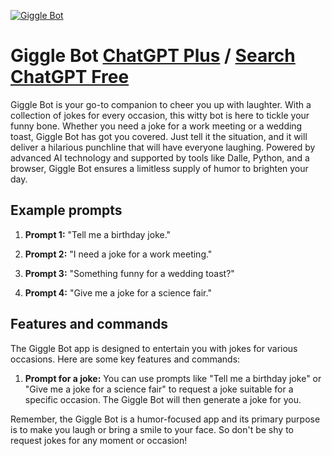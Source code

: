 
[![Giggle Bot](https://files.oaiusercontent.com/file-bRud0J6HE6mEbxVLpjFAR00v?se=2123-10-17T03%3A32%3A22Z&sp=r&sv=2021-08-06&sr=b&rscc=max-age%3D31536000%2C%20immutable&rscd=attachment%3B%20filename%3Dbd151685-50a0-467e-9bd1-474c8c296cbb.png&sig=UlirVS5MKUwvIY68PHyvZu4y8ZrVxGrsSTtVo9VcbnY%3D)](https://chat.openai.com/g/g-4TdMDNeue-giggle-bot)

# Giggle Bot [ChatGPT Plus](https://chat.openai.com/g/g-4TdMDNeue-giggle-bot) / [Search ChatGPT Free](https://gptcall.net/index.html#/?search=Giggle%20Bot)

Giggle Bot is your go-to companion to cheer you up with laughter. With a collection of jokes for every occasion, this witty bot is here to tickle your funny bone. Whether you need a joke for a work meeting or a wedding toast, Giggle Bot has got you covered. Just tell it the situation, and it will deliver a hilarious punchline that will have everyone laughing. Powered by advanced AI technology and supported by tools like Dalle, Python, and a browser, Giggle Bot ensures a limitless supply of humor to brighten your day.

## Example prompts

1. **Prompt 1:** "Tell me a birthday joke."

2. **Prompt 2:** "I need a joke for a work meeting."

3. **Prompt 3:** "Something funny for a wedding toast?"

4. **Prompt 4:** "Give me a joke for a science fair."

## Features and commands

The Giggle Bot app is designed to entertain you with jokes for various occasions. Here are some key features and commands:

1. **Prompt for a joke:** You can use prompts like "Tell me a birthday joke" or "Give me a joke for a science fair" to request a joke suitable for a specific occasion. The Giggle Bot will then generate a joke for you.

Remember, the Giggle Bot is a humor-focused app and its primary purpose is to make you laugh or bring a smile to your face. So don't be shy to request jokes for any moment or occasion!


